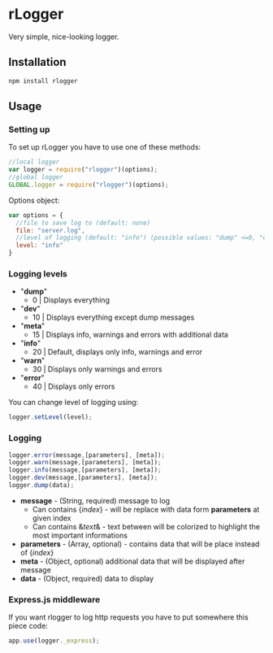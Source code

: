 rLogger
=======

Very simple, nice-looking logger.

## Installation
```bash
npm install rlogger
```
## Usage
### Setting up
To set up rLogger you have to use one of these methods:
```js
//local logger
var logger = require("rlogger")(options);
//global logger
GLOBAL.logger = require("rlogger")(options);
```
Options object:
```js
var options = {
  //file to save log to (default: none)
  file: "server.log",
  //level of logging (default: "info") (possible values: "dump" <=0, "dev" <=10, "meta" <=15, "info" <=20, "warn" <=30, "error" <=40)
  level: "info"
}
```
### Logging levels
* "__dump__"
  * 0 | Displays everything
* "__dev__"
  * 10 | Displays everything except dump messages
* "__meta__"
  * 15 | Displays info, warnings and errors with additional data
* "__info__"
  * 20 | Default, displays only info, warnings and error
* "__warn__"
  * 30 | Displays only warnings and errors
* "__error__"
  * 40 | Displays only errors

You can change level of logging using:
```js
logger.setLevel(level);
```
### Logging
```js
logger.error(message,[parameters], [meta]);
logger.warn(message,[parameters], [meta]);
logger.info(message,[parameters], [meta]);
logger.dev(message,[parameters], [meta]);
logger.dump(data);
```
* __message__ - (String, required) message to log
  * Can contains {_index_} - will be replace with data form __parameters__ at given index
  * Can contains &_text_& - text between will be colorized to highlight the most important informations
* __parameters__ - (Array, optional) - contains data that will be place instead of {_index_}
* __meta__ - (Object, optional) additional data that will be displayed after message
* __data__ - (Object, required) data to display

### Express.js middleware
If you want rlogger to log http requests you have to put somewhere this piece code: 
```js
app.use(logger._express);
```